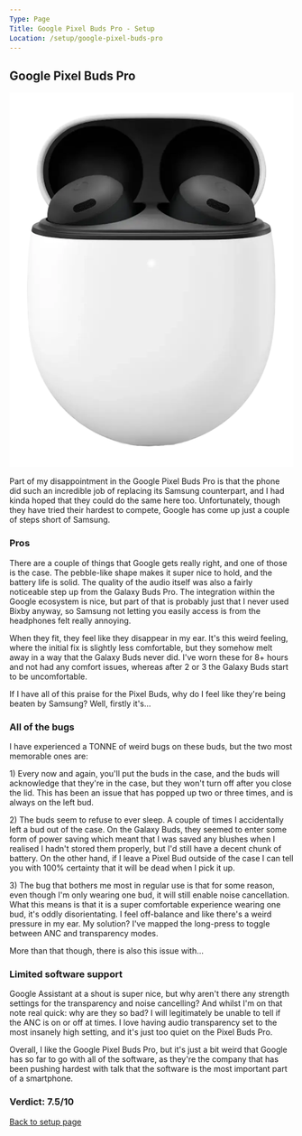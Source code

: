 ```yaml
---
Type: Page
Title: Google Pixel Buds Pro - Setup
Location: /setup/google-pixel-buds-pro
---
```


## Google Pixel Buds Pro

<div class="img-container-wide"> <img alt="A picture of the Google Pixel Buds Pro" src="https://raw.githubusercontent.com/george-probably/chachanidze.com/main/Images/setup/google-pixel-buds-pro.webp"> </div>

Part of my disappointment in the Google Pixel Buds Pro is that the phone did such an incredible job of replacing its Samsung counterpart, and I had kinda hoped that they could do the same here too. Unfortunately, though they have tried their hardest to compete, Google has come up just a couple of steps short of Samsung.

### Pros
There are a couple of things that Google gets really right, and one of those is the case. The pebble-like shape makes it super nice to hold, and the battery life is solid. The quality of the audio itself was also a fairly noticeable step up from the Galaxy Buds Pro. The integration within the Google ecosystem is nice, but part of that is probably just that I never used Bixby anyway, so Samsung not letting you easily access is from the headphones felt really annoying.

When they fit, they feel like they disappear in my ear. It's this weird feeling, where the initial fix is slightly less comfortable, but they somehow melt away in a way that the Galaxy Buds never did. I've worn these for 8+ hours and not had any comfort issues, whereas after 2 or 3 the Galaxy Buds start to be uncomfortable.

If I have all of this praise for the Pixel Buds, why do I feel like they're being beaten by Samsung? Well, firstly it's...

### All of the bugs
I have experienced a TONNE of weird bugs on these buds, but the two most memorable ones are:

1\) Every now and again, you'll put the buds in the case, and the buds will acknowledge that they're in the case, but they won't turn off after you close the lid. This has been an issue that has popped up two or three times, and is always on the left bud.
 
2\) The buds seem to refuse to ever sleep. A couple of times I accidentally left a bud out of the case. On the Galaxy Buds, they seemed to enter some form of power saving which meant that I was saved any blushes when I realised I hadn't stored them properly, but I'd still have a decent chunk of battery. On the other hand, if I leave a Pixel Bud outside of the case I can tell you with 100% certainty that it will be dead when I pick it up.

3\) The bug that bothers me most in regular use is that for some reason, even though I'm only wearing one bud, it will still enable noise cancellation. What this means is that it is a super comfortable experience wearing one bud, it's oddly disorientating. I feel off-balance and like there's a weird pressure in my ear. My solution? I've mapped the long-press to toggle between ANC and transparency modes. 

More than that though, there is also this issue with...

### Limited software support
Google Assistant at a shout is super nice, but why aren't there any strength settings for the transparency and noise cancelling? And whilst I'm on that note real quick: why are they so bad? I will legitimately be unable to tell if the ANC is on or off at times. I love having audio transparency set to the most insanely high setting, and it's just too quiet on the Pixel Buds Pro.

Overall, I like the Google Pixel Buds Pro, but it's just a bit weird that Google has so far to go with all of the software, as they're the company that has been pushing hardest with talk that the software is the most important part of a smartphone.

### Verdict: 7.5/10

[Back to setup page](/setup)